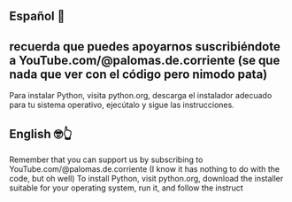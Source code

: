 Español 🥵
---------------------------------------------------------------------------------------------------------------------------------------
recuerda que puedes  apoyarnos suscribiéndote a YouTube.com/@palomas.de.corriente
(se que nada que ver con el código pero nimodo pata)
-------------------------------------------------------------------------------
Para instalar Python, visita python.org, descarga el instalador adecuado para tu sistema operativo, ejecútalo y sigue las instrucciones.




English 🤓👆
-----------------------------------------------------------------------------------------------------------------------------------
Remember that you can support us by subscribing to YouTube.com/@palomas.de.corriente
(I know it has nothing to do with the code, but oh well)
To install Python, visit python.org, download the installer suitable for your operating system, run it, and follow the instruct
